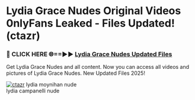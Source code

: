 # Lydia Grace Nudes Original Videos 0nlyFans Leaked - Files Updated! (ctazr)

<h3>🔴 CLICK HERE 🌐==►► <a href="https://tinyurl.com/4mcuefdz" rel="nofollow">Lydia Grace Nudes Updated Files</a></h3>

Get Lydia Grace Nudes and all content. Now you can access all videos and pictures of Lydia Grace Nudes. New Updated Files 2025!

[![ctazr](https://i.imgur.com/StAQSOY.gif)](https://tinyurl.com/4mcuefdz)
lydia moynihan nude<br>
lydia campanelli nude